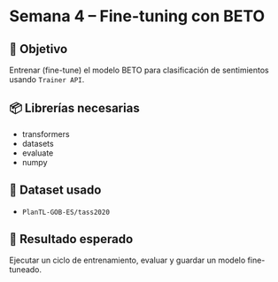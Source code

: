 # Semana 4 – Fine-tuning con BETO

## 📌 Objetivo
Entrenar (fine-tune) el modelo BETO para clasificación de sentimientos usando `Trainer API`.

## 📦 Librerías necesarias
- transformers
- datasets
- evaluate
- numpy

## 📂 Dataset usado
- `PlanTL-GOB-ES/tass2020`

## 🎯 Resultado esperado
Ejecutar un ciclo de entrenamiento, evaluar y guardar un modelo fine-tuneado.
